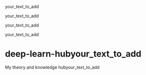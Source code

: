 <!--- 🚧 Work in Progress 🚧 -->your_text_to_add
your_text_to_add
<!--- 🚧 Work in Progress 🚧 -->your_text_to_add
your_text_to_add
# deep-learn-hubyour_text_to_add
My theory and knowledge hubyour_text_to_add
